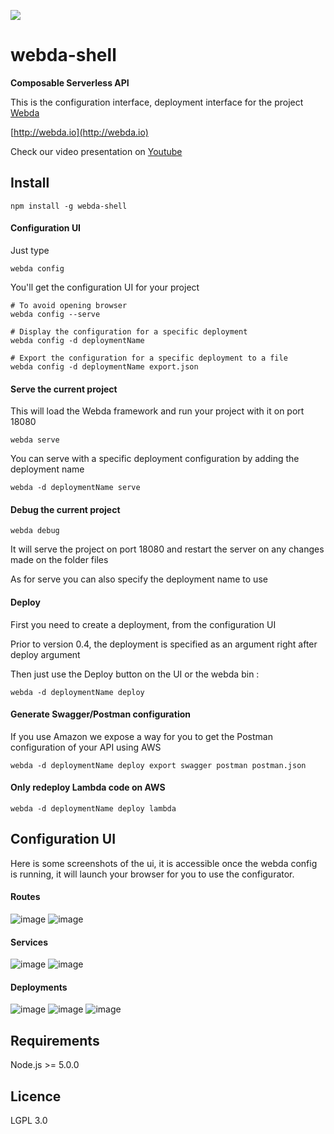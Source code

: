 ![](http://webda.io/images/touch/icon-128x128.png)

# webda-shell

**Composable Serverless API**

This is the configuration interface, deployment interface for the project [Webda](http://github.com/loopingz/webda.git)

[http://webda.io](http://webda.io)

Check our video presentation on [Youtube](https://www.youtube.com/playlist?list=PLfn1MAL4_e7ERdqj9rWlmEkK5gMkL4bKI)

## Install


```
npm install -g webda-shell
```

#### Configuration UI

Just type 

```
webda config
```

You'll get the configuration UI for your project

```
# To avoid opening browser
webda config --serve

# Display the configuration for a specific deployment
webda config -d deploymentName

# Export the configuration for a specific deployment to a file
webda config -d deploymentName export.json
```


#### Serve the current project

This will load the Webda framework and run your project with it on port 18080


```
webda serve
```

You can serve with a specific deployment configuration by adding the deployment name

```
webda -d deploymentName serve
```

#### Debug the current project

```
webda debug
```

It will serve the project on port 18080 and restart the server on any changes made on the folder files

As for serve you can also specify the deployment name to use


#### Deploy

First you need to create a deployment, from the configuration UI

Prior to version 0.4, the deployment is specified as an argument right after deploy argument

Then just use the Deploy button on the UI or the webda bin :

```
webda -d deploymentName deploy
```

#### Generate Swagger/Postman configuration 

If you use Amazon we expose a way for you to get the Postman configuration of your API using AWS

```
webda -d deploymentName deploy export swagger postman postman.json
```

#### Only redeploy Lambda code on AWS

```
webda -d deploymentName deploy lambda
```


## Configuration UI

Here is some screenshots of the ui, it is accessible once the webda config is running, it will launch your browser for you to use the configurator.

#### Routes

![image](http://webda.io/images/schemas/ui_route_create.png) ![image](http://webda.io/images/schemas/ui_route_config.png) 

#### Services

![image](http://webda.io/images/schemas/ui_service_create.png) ![image](http://webda.io/images/schemas/ui_service_config.png)

#### Deployments

![image](http://webda.io/images/schemas/ui_deployment_create.png) ![image](http://webda.io/images/schemas/ui_deployment_config.png) ![image](http://webda.io/images/schemas/ui_deployment_deploy.png)

## Requirements

Node.js >= 5.0.0

## Licence

LGPL 3.0
